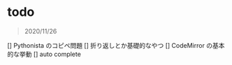 # todo

> 2020/11/26

[] Pythonista のコピペ問題
[] 折り返しとか基礎的なやつ
[] CodeMirror の基本的な挙動
[] auto complete



